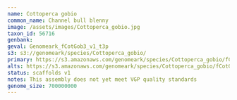 ```yaml
---
name: Cottoperca gobio
common_name: Channel bull blenny
image: /assets/images/Cottoperca_gobio.jpg
taxon_id: 56716
genbank:
geval: Genomeark_fCotGob3_v1_t3p
s3: s3://genomeark/species/Cottoperca_gobio/
primary: https://s3.amazonaws.com/genomeark/species/Cottoperca_gobio/fCotGob3/assembly_v1/fCotGob3_t3.p.fasta.gz
alts: https://s3.amazonaws.com/genomeark/species/Cottoperca_gobio/fCotGob3/assembly_v1/fCotGob3_t3.h.fasta.gz
status: scaffolds v1
notes: This assembly does not yet meet VGP quality standards
genome_size: 700000000
---
```

